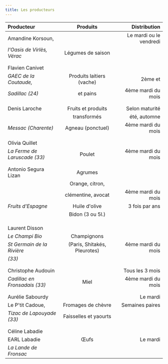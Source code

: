 ```yaml
---
title: Les producteurs
---
```

|Producteur                          |          Produits             |Distribution                  |
|:---------------------------------|:---------------------------:|----------------------------:|
|Amandine Korsoun,               |                                  |Le mardi ou le vendredi  |
| _l'Oasis de Virlès, Vérac_       | Légumes de saison       |                                  |
|                                          |                                  |                                  |
|                                          |                                  |                                 |
|Flavien Canivet                     |                                  |                                 |
|_GAEC de la Coutaude,_          |  Produits laitiers (vache)| 2ème et                    |
|_Sadillac (24)_                       |  et pains                     | 4ème mardi du mois    |
|                                          |                                  |                                  |
|                                          |                                  |                                 |
|Denis Laroche                       | Fruits et produits         | Selon maturité            |
|                                          | transformés                | été, automne              |
|  _Messac (Charente)_            | Agneau (ponctuel)        | 4ème mardi du mois   |
|                                          |                                  |                                 |
|                                          |                                  |                                 |
|    Olivia Quillet                    |                                  |                                 |
| _La Ferme de Laruscade (33)_ |  Poulet                       |  4ème mardi du mois   |
|                                          |                                  |                                  |
|                                          |                                  |                                 |
|  Antonio Segura Lizan         |   Agrumes                     |                                 |
|                                        | Orange, citron,              |                                  |
|                                         |  clémentine, avocat      |    4ème mardi du mois  |
|    _Fruits d'Espagne_             |   Huile d'olive               |    3 fois par ans          |
|                                          |  Bidon (3 ou 5l.)           |                                  |
|                                          |                                  |                                  |
|                                          |                                  |                                 |
|                                          |                                  |                                 |
|     Laurent Disson                |                                  |                                 |
|     _Le Champi Bio_              |Champignons                |                                 |
|  _St Germain de la Rivière_  | (Paris, Shitakés, Pleurotes) | 4ème mardi du mois |
|         _(33)_                       |                                  |                                 |
|                                          |                                  |                                 |
|                                          |                                  |                                 |
|     Christophe Audouin          |                                  |  Tous les 3 mois          |
|  _Cadillac en Fronsadais (33)_ |   Miel                         |   4ème mardi du mois |
|                                          |                                  |                                 |
|                                          |                                  |                                 |
|    Aurélie Sabourdy               |                                  |    Le mardi                |
| Le P'tit Cadoue,                    | Fromages de chèvre     |  Semaines paires        |
| _Tizac de Lapouyade (33)_      | Faisselles et yaourts     |                                 |
|                                          |                                  |                                 |
|                                          |                                  |                                 |
|   Céline Labadie                   |                                  |                                 |
|  EARL Labadie                     |      Œufs                     |   Le mardi                 |
| _La Lande de Fronsac_         |                                  |                                 |